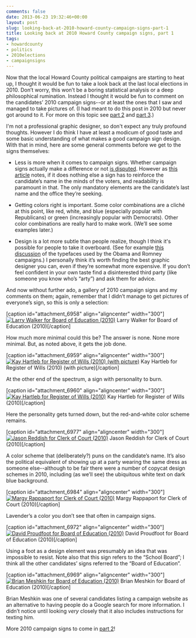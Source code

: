 ```yaml
---
comments: false
date: 2013-06-23 19:32:46+00:00
layout: post
slug: looking-back-at-2010-howard-county-campaign-signs-part-1
title: Looking back at 2010 Howard County campaign signs, part 1
tags:
- howardcounty
- politics
- 2010elections
- campaignsigns
---
```


Now that the local Howard County political campaigns are starting to heat up, I thought it would be fun to take a look back at the last local elections in 2010. Don’t worry, this won’t be a boring statistical analysis or a deep philosophical rumination. Instead I thought it would be fun to comment on the candidates’ 2010 campaign signs--or at least the ones that I saw and managed to take pictures of. (I had meant to do this post in 2010 but never got around to it. For more on this topic see [part 2](/2013/06/24/looking-back-at-2010-howard-county-campaign-signs-part-2/) and [part 3](/2013/06/25/looking-back-at-2010-howard-county-campaign-signs-part-3/).) 

I'm not a professional graphic designer, so don't expect any truly profound thoughts. However I do think I have at least a modicum of good taste and some basic understanding of what makes a good campaign sign design. With that in mind, here are some general comments before we get to the signs themselves:




  * Less is more when it comes to campaign signs. Whether campaign signs actually make a difference or not [is disputed](http://www.slate.com/articles/news_and_politics/victory_lab/2012/01/campaign_signs_do_they_work_.html). However as [this article](http://www.localvictory.com/communications/design-political-signs.html) notes, if it does nothing else a sign has to reinforce the candidate’s name in the minds of the voters, and readability is paramount in that. The only mandatory elements are the candidate’s last name and the office they’re seeking.


  * Getting colors right is important. Some color combinations are a cliché at this point, like red, white, and blue (especially popular with Republicans) or green (increasingly popular with Democrats). Other color combinations are really hard to make work. (We’ll see some examples later.)


  * Design is a lot more subtle than people realize, though I think it's possible for people to take it overboard. (See for example [this discussion](http://www.salon.com/2012/07/23/gotham_vs_mercury_the_presidential_campaign%E2%80%99s_real_issues_salpart/) of the typefaces used by the Obama and Romney campaigns.) I personally think it’s worth finding the best graphic designer you can, even if they’re somewhat more expensive. If you don’t feel confident in your own taste find a disinterested third party (like someone you know who’s “arty”) and ask them for advice.



And now without further ado, a gallery of 2010 campaign signs and my comments on them; again, remember that I didn’t manage to get pictures of everyone’s sign, so this is only a selection:

[caption id="attachment_6958" align="aligncenter" width="300"][![Larry Walker for Board of Education (2010)](http://hecker.files.wordpress.com/2013/06/larry-walker-2010.jpg?w=300)](http://hecker.files.wordpress.com/2013/06/larry-walker-2010.jpg) Larry Walker for Board of Education (2010)[/caption]

How much more minimal could this be? The answer is none. None more minimal. But, as noted above, it gets the job done.

[caption id="attachment_6959" align="aligncenter" width="300"][![Kay Hartleb for Register of Wills (2010) (with picture)](http://hecker.files.wordpress.com/2013/06/kay-hartleb-2010-fancy.jpg?w=300)](http://hecker.files.wordpress.com/2013/06/kay-hartleb-2010-fancy.jpg) Kay Hartleb for Register of Wills (2010) (with picture)[/caption]

At the other end of the spectrum, a sign with personality to burn.

[caption id="attachment_6960" align="aligncenter" width="300"][![Kay Hartleb for Register of Wills (2010)](http://hecker.files.wordpress.com/2013/06/kay-hartleb-2010-plain.jpg?w=300)](http://hecker.files.wordpress.com/2013/06/kay-hartleb-2010-plain.jpg) Kay Hartleb for Register of Wills (2010)[/caption]

Here the personality gets turned down, but the red-and-white color scheme remains.

[caption id="attachment_6977" align="aligncenter" width="300"][![Jason Reddish for Clerk of Court (2010)](http://hecker.files.wordpress.com/2013/06/jason-reddish-20101.jpg?w=300)](http://hecker.files.wordpress.com/2013/06/jason-reddish-20101.jpg) Jason Reddish for Clerk of Court (2010)[/caption]

A color scheme that (deliberately?) puns on the candidate’s name. It’s also the political equivalent of showing up at a party wearing the same dress as someone else--although to be fair there were a number of copycat design schemes in 2010, including (as we’ll see) the ubiquitous white text on dark blue background.

[caption id="attachment_6984" align="aligncenter" width="300"][![Margy Rappaport for Clerk of Court (2010)](http://hecker.files.wordpress.com/2013/06/margy-rappaport-2010.jpg?w=300)](http://hecker.files.wordpress.com/2013/06/margy-rappaport-2010.jpg) Margy Rappaport for Clerk of Court (2010)[/caption]

Lavender’s a color you don’t see that often in campaign signs.

[caption id="attachment_6972" align="aligncenter" width="300"][![David Proudfoot for Board of Education (2010)](http://hecker.files.wordpress.com/2013/06/david-proudfoot-20101.jpg?w=300)](http://hecker.files.wordpress.com/2013/06/david-proudfoot-20101.jpg) David Proudfoot for Board of Education (2010)[/caption]

Using a foot as a design element was presumably an idea that was impossible to resist. Note also that this sign refers to the “School Board”; I think all the other candidates’ signs referred to the “Board of Education”.

[caption id="attachment_6969" align="aligncenter" width="300"][![Brian Meshkin for Board of Education (2010)](http://hecker.files.wordpress.com/2013/06/brian-meshkin-2010.jpg?w=300)](http://hecker.files.wordpress.com/2013/06/brian-meshkin-2010.jpg) Brian Meshkin for Board of Education (2010)[/caption]

Brian Meshkin was one of several candidates listing a campaign website as an alternative to having people do a Google search for more information. I didn’t notice until looking _very_ closely that it also includes instructions for texting him.

More 2010 campaign signs to come in [part 2](/2013/06/24/looking-back-at-2010-howard-county-campaign-signs-part-2/)!


